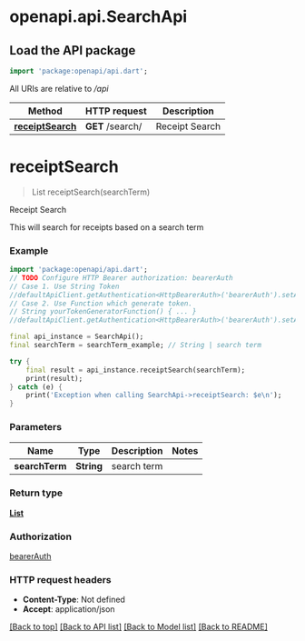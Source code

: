 # openapi.api.SearchApi

## Load the API package
```dart
import 'package:openapi/api.dart';
```

All URIs are relative to */api*

Method | HTTP request | Description
------------- | ------------- | -------------
[**receiptSearch**](SearchApi.md#receiptsearch) | **GET** /search/ | Receipt Search


# **receiptSearch**
> List<SearchResult> receiptSearch(searchTerm)

Receipt Search

This will search for receipts based on a search term

### Example
```dart
import 'package:openapi/api.dart';
// TODO Configure HTTP Bearer authorization: bearerAuth
// Case 1. Use String Token
//defaultApiClient.getAuthentication<HttpBearerAuth>('bearerAuth').setAccessToken('YOUR_ACCESS_TOKEN');
// Case 2. Use Function which generate token.
// String yourTokenGeneratorFunction() { ... }
//defaultApiClient.getAuthentication<HttpBearerAuth>('bearerAuth').setAccessToken(yourTokenGeneratorFunction);

final api_instance = SearchApi();
final searchTerm = searchTerm_example; // String | search term

try {
    final result = api_instance.receiptSearch(searchTerm);
    print(result);
} catch (e) {
    print('Exception when calling SearchApi->receiptSearch: $e\n');
}
```

### Parameters

Name | Type | Description  | Notes
------------- | ------------- | ------------- | -------------
 **searchTerm** | **String**| search term | 

### Return type

[**List<SearchResult>**](SearchResult.md)

### Authorization

[bearerAuth](../README.md#bearerAuth)

### HTTP request headers

 - **Content-Type**: Not defined
 - **Accept**: application/json

[[Back to top]](#) [[Back to API list]](../README.md#documentation-for-api-endpoints) [[Back to Model list]](../README.md#documentation-for-models) [[Back to README]](../README.md)


